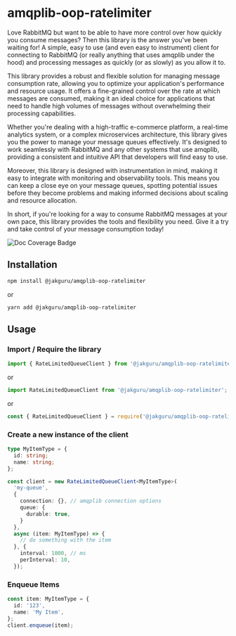 # amqplib-oop-ratelimiter

Love RabbitMQ but want to be able to have more control over how quickly you consume messages? Then this library is the answer you've been waiting for! A simple, easy to use (and even easy to instrument) client for connecting to RabbitMQ (or really anything that uses amqplib under the hood) and processing messages as quickly (or as slowly) as you allow it to.

This library provides a robust and flexible solution for managing message consumption rate, allowing you to optimize your application's performance and resource usage. It offers a fine-grained control over the rate at which messages are consumed, making it an ideal choice for applications that need to handle high volumes of messages without overwhelming their processing capabilities.

Whether you're dealing with a high-traffic e-commerce platform, a real-time analytics system, or a complex microservices architecture, this library gives you the power to manage your message queues effectively. It's designed to work seamlessly with RabbitMQ and any other systems that use amqplib, providing a consistent and intuitive API that developers will find easy to use.

Moreover, this library is designed with instrumentation in mind, making it easy to integrate with monitoring and observability tools. This means you can keep a close eye on your message queues, spotting potential issues before they become problems and making informed decisions about scaling and resource allocation.

In short, if you're looking for a way to consume RabbitMQ messages at your own pace, this library provides the tools and flexibility you need. Give it a try and take control of your message consumption today!

![Doc Coverage Badge](./coverage.svg)

## Installation

```bash
npm install @jakguru/amqplib-oop-ratelimiter
```

or

```bash
yarn add @jakguru/amqplib-oop-ratelimiter
```

## Usage

### Import / Require the library

```typescript
import { RateLimitedQueueClient } from '@jakguru/amqplib-oop-ratelimiter';
```

or

```typescript
import RateLimitedQueueClient from '@jakguru/amqplib-oop-ratelimiter';
```

or

```javascript
const { RateLimitedQueueClient } = require('@jakguru/amqplib-oop-ratelimiter');
```

### Create a new instance of the client

```typescript
type MyItemType = {
  id: string;
  name: string;
};

const client = new RateLimitedQueueClient<MyItemType>(
  'my-queue',
  {
    connection: {}, // amqplib connection options
    queue: {
      durable: true,
    }
  },
  async (item: MyItemType) => {
    // do something with the item
  }, {
    interval: 1000, // ms
    perInterval: 10,
  });
```

### Enqueue Items

```typescript
const item: MyItemType = {
  id: '123',
  name: 'My Item',
};
client.enqueue(item);
```
